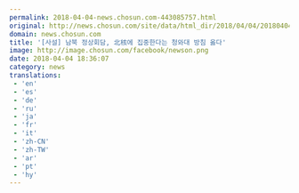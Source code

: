 ```yaml
---
permalink: 2018-04-04-news.chosun.com-443085757.html
original: http://news.chosun.com/site/data/html_dir/2018/04/04/2018040403196.html
domain: news.chosun.com
title: '[사설] 남북 정상회담, 北核에 집중한다는 청와대 방침 옳다'
image: http://image.chosun.com/facebook/newson.png
date: 2018-04-04 18:36:07
category: news
translations: 
 - 'en'
 - 'es'
 - 'de'
 - 'ru'
 - 'ja'
 - 'fr'
 - 'it'
 - 'zh-CN'
 - 'zh-TW'
 - 'ar'
 - 'pt'
 - 'hy'
---
```


